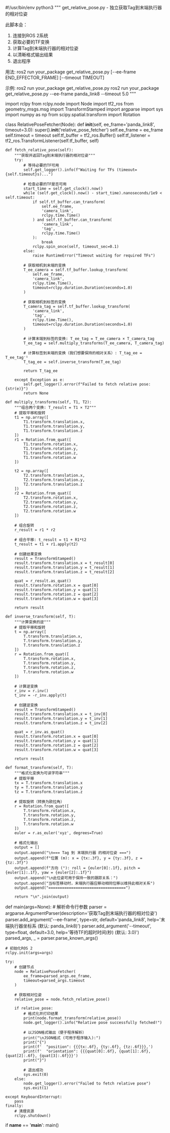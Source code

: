 #!/usr/bin/env python3
"""
get_relative_pose.py - 独立获取Tag到末端执行器的相对位姿

此脚本会：
1. 连接到ROS 2系统
2. 获取必要的TF变换
3. 计算Tag到末端执行器的相对位姿
4. 以清晰格式输出结果
5. 退出程序

用法:
    ros2 run your_package get_relative_pose.py [--ee-frame END_EFFECTOR_FRAME] [--timeout TIMEOUT]

示例:
    ros2 run your_package get_relative_pose.py
    ros2 run your_package get_relative_pose.py --ee-frame panda_link8 --timeout 5.0
"""

import rclpy
from rclpy.node import Node
import tf2_ros
from geometry_msgs.msg import TransformStamped
import argparse
import sys
import numpy as np
from scipy.spatial.transform import Rotation

class RelativePoseFetcher(Node):
    def __init__(self, ee_frame='panda_link8', timeout=3.0):
        super().__init__('relative_pose_fetcher')
        self.ee_frame = ee_frame
        self.timeout = timeout
        self.tf_buffer = tf2_ros.Buffer()
        self.tf_listener = tf2_ros.TransformListener(self.tf_buffer, self)
        
    def fetch_relative_pose(self):
        """获取并返回Tag到末端执行器的相对位姿"""
        try:
            # 等待必要的TF可用
            self.get_logger().info(f"Waiting for TFs (timeout={self.timeout}s)...") 
            
            # 检查必要的TF是否可用
            start_time = self.get_clock().now()
            while (self.get_clock().now() - start_time).nanoseconds/1e9 < self.timeout:
                if self.tf_buffer.can_transform(
                    self.ee_frame, 
                    'camera_link', 
                    rclpy.time.Time()
                ) and self.tf_buffer.can_transform(
                    'camera_link', 
                    'tag', 
                    rclpy.time.Time()
                ):
                    break
                rclpy.spin_once(self, timeout_sec=0.1)
            else:
                raise RuntimeError("Timeout waiting for required TFs")
            
            # 获取相机到末端的变换
            T_ee_camera = self.tf_buffer.lookup_transform(
                self.ee_frame,
                'camera_link',
                rclpy.time.Time(),
                timeout=rclpy.duration.Duration(seconds=1.0)
            )
            
            # 获取相机到标签的变换
            T_camera_tag = self.tf_buffer.lookup_transform(
                'camera_link',
                'tag',
                rclpy.time.Time(),
                timeout=rclpy.duration.Duration(seconds=1.0)
            )
            
            # 计算末端到标签的变换: T_ee_tag = T_ee_camera × T_camera_tag
            T_ee_tag = self.multiply_transforms(T_ee_camera, T_camera_tag)
            
            # 计算标签到末端的变换（我们想要保持的相对关系）: T_tag_ee = T_ee_tag⁻¹
            T_tag_ee = self.inverse_transform(T_ee_tag)
            
            return T_tag_ee
            
        except Exception as e:
            self.get_logger().error(f"Failed to fetch relative pose: {str(e)}")
            return None
    
    def multiply_transforms(self, T1, T2):
        """组合两个变换: T_result = T1 × T2"""
        # 提取平移和旋转
        t1 = np.array([
            T1.transform.translation.x,
            T1.transform.translation.y,
            T1.transform.translation.z
        ])
        r1 = Rotation.from_quat([
            T1.transform.rotation.x,
            T1.transform.rotation.y,
            T1.transform.rotation.z,
            T1.transform.rotation.w
        ])
        
        t2 = np.array([
            T2.transform.translation.x,
            T2.transform.translation.y,
            T2.transform.translation.z
        ])
        r2 = Rotation.from_quat([
            T2.transform.rotation.x,
            T2.transform.rotation.y,
            T2.transform.rotation.z,
            T2.transform.rotation.w
        ])
        
        # 组合旋转
        r_result = r1 * r2
        
        # 组合平移: t_result = t1 + R1*t2
        t_result = t1 + r1.apply(t2)
        
        # 创建结果变换
        result = TransformStamped()
        result.transform.translation.x = t_result[0]
        result.transform.translation.y = t_result[1]
        result.transform.translation.z = t_result[2]
        
        quat = r_result.as_quat()
        result.transform.rotation.x = quat[0]
        result.transform.rotation.y = quat[1]
        result.transform.rotation.z = quat[2]
        result.transform.rotation.w = quat[3]
        
        return result
    
    def inverse_transform(self, T):
        """计算变换的逆"""
        # 提取平移和旋转
        t = np.array([
            T.transform.translation.x,
            T.transform.translation.y,
            T.transform.translation.z
        ])
        r = Rotation.from_quat([
            T.transform.rotation.x,
            T.transform.rotation.y,
            T.transform.rotation.z,
            T.transform.rotation.w
        ])
        
        # 计算逆变换
        r_inv = r.inv()
        t_inv = -r_inv.apply(t)
        
        # 创建逆变换
        result = TransformStamped()
        result.transform.translation.x = t_inv[0]
        result.transform.translation.y = t_inv[1]
        result.transform.translation.z = t_inv[2]
        
        quat = r_inv.as_quat()
        result.transform.rotation.x = quat[0]
        result.transform.rotation.y = quat[1]
        result.transform.rotation.z = quat[2]
        result.transform.rotation.w = quat[3]
        
        return result
    
    def format_transform(self, T):
        """格式化变换为可读字符串"""
        # 提取平移
        tx = T.transform.translation.x
        ty = T.transform.translation.y
        tz = T.transform.translation.z
        
        # 提取旋转（转换为欧拉角）
        r = Rotation.from_quat([
            T.transform.rotation.x,
            T.transform.rotation.y,
            T.transform.rotation.z,
            T.transform.rotation.w
        ])
        euler = r.as_euler('xyz', degrees=True)
        
        # 格式化输出
        output = []
        output.append("\n=== Tag 到 末端执行器 的相对位姿 ===")
        output.append(f"位置 (m): x = {tx:.3f}, y = {ty:.3f}, z = {tz:.3f}")
        output.append(f"方向 (°): roll = {euler[0]:.1f}, pitch = {euler[1]:.1f}, yaw = {euler[2]:.1f}")
        output.append("\n此位姿可用于保持一致的跟踪关系：")
        output.append("当标签移动时，末端执行器应移动相同位移以维持此相对关系")
        output.append("==================================")
        
        return "\n".join(output)

def main(args=None):
    # 解析命令行参数
    parser = argparse.ArgumentParser(description='获取Tag到末端执行器的相对位姿')
    parser.add_argument('--ee-frame', type=str, default='panda_link8',
                        help='末端执行器坐标系 (默认: panda_link8)')
    parser.add_argument('--timeout', type=float, default=3.0,
                        help='等待TF的超时时间(秒) (默认: 3.0)')
    parsed_args, _ = parser.parse_known_args()
    
    # 初始化ROS 2
    rclpy.init(args=args)
    
    try:
        # 创建节点
        node = RelativePoseFetcher(
            ee_frame=parsed_args.ee_frame,
            timeout=parsed_args.timeout
        )
        
        # 获取相对位姿
        relative_pose = node.fetch_relative_pose()
        
        if relative_pose:
            # 格式化并打印结果
            print(node.format_transform(relative_pose))
            node.get_logger().info("Relative pose successfully fetched!")
            
            # 以JSON格式输出（便于程序解析）
            print("\nJSON格式 (可用于程序输入):")
            print("{")
            print(f'  "position": {{{tx:.6f}, {ty:.6f}, {tz:.6f}}},')
            print(f'  "orientation": {{{quat[0]:.6f}, {quat[1]:.6f}, {quat[2]:.6f}, {quat[3]:.6f}}}')
            print("}")
            
            # 退出成功
            sys.exit(0)
        else:
            node.get_logger().error("Failed to fetch relative pose")
            sys.exit(1)
            
    except KeyboardInterrupt:
        pass
    finally:
        # 清理资源
        rclpy.shutdown()

if __name__ == '__main__':
    main()